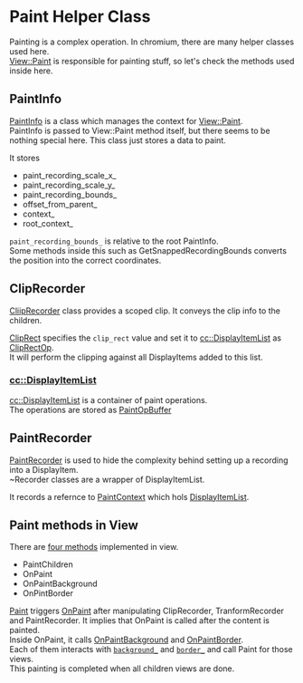 # Paint Helper Class

Painting is a complex operation. In chromium, there are many helper classes used here.  
[View::Paint](https://source.chromium.org/chromium/chromium/src/+/main:ui/views/view.cc;l=1172;drc=abbfc06e9b070c9ea64af2b233624646cef00252) is responsible for painting stuff, so let's check the methods used inside here.

## PaintInfo
[PaintInfo](https://source.chromium.org/chromium/chromium/src/+/main:ui/views/paint_info.h) is a class which manages the context for [View::Paint](https://source.chromium.org/chromium/chromium/src/+/main:ui/views/view.cc;l=1172;drc=abbfc06e9b070c9ea64af2b233624646cef00252).  
PaintInfo is passed to View::Paint method itself, but there seems to be nothing special here. This class just stores a data to paint.

It stores
- paint_recording_scale_x_
- paint_recording_scale_y_
- paint_recording_bounds_
- offset_from_parent_
- context_
- root_context_

`paint_recording_bounds_` is relative to the root PaintInfo.  
Some methods inside this such as GetSnappedRecordingBounds converts the position into the correct coordinates.

## ClipRecorder
[CliipRecorder](https://source.chromium.org/chromium/chromium/src/+/main:ui/compositor/clip_recorder.h;l=25;drc=abbfc06e9b070c9ea64af2b233624646cef00252) class provides a scoped clip. It conveys the clip info to the children.

[ClipRect](https://source.chromium.org/chromium/chromium/src/+/main:ui/compositor/clip_recorder.cc;l=30;drc=cf5c86ba22fcf6752ba8c5af6cde8bbc04e8e67f) specifies the `clip_rect` value and set it to [cc::DisplayItemList](https://source.chromium.org/chromium/chromium/src/+/main:cc/paint/display_item_list.h;l=50;drc=abbfc06e9b070c9ea64af2b233624646cef00252) as [ClipRectOp](https://source.chromium.org/chromium/chromium/src/+/main:cc/paint/paint_op.h;l=342;drc=abbfc06e9b070c9ea64af2b233624646cef00252).  
It will perform the clipping against all DisplayItems added to this list.

### [cc::DisplayItemList](https://source.chromium.org/chromium/chromium/src/+/main:cc/paint/display_item_list.h;l=50;drc=abbfc06e9b070c9ea64af2b233624646cef00252)
[cc::DisplayItemList](https://source.chromium.org/chromium/chromium/src/+/main:cc/paint/display_item_list.h;l=50;drc=abbfc06e9b070c9ea64af2b233624646cef00252) is a container of paint operations.  
The operations are stored as [PaintOpBuffer](https://source.chromium.org/chromium/chromium/src/+/main:cc/paint/display_item_list.h;l=223;drc=abbfc06e9b070c9ea64af2b233624646cef00252)

## PaintRecorder
[PaintRecorder](https://source.chromium.org/chromium/chromium/src/+/main:ui/compositor/paint_recorder.h;l=27;drc=abbfc06e9b070c9ea64af2b233624646cef00252) is used to hide the complexity behind setting up a recording into a DisplayItem.  
~Recorder classes are a wrapper of DisplayItemList.

It records a refernce to [PaintContext](https://source.chromium.org/chromium/chromium/src/+/main:ui/compositor/paint_context.h;l=22;drc=abbfc06e9b070c9ea64af2b233624646cef00252) which hols [DisplayItemList](https://source.chromium.org/chromium/chromium/src/+/main:ui/compositor/paint_context.h;l=93;drc=abbfc06e9b070c9ea64af2b233624646cef00252).

## Paint methods in View
There are [four methods](https://source.chromium.org/chromium/chromium/src/+/main:ui/views/view.cc;l=2293-2316;drc=abbfc06e9b070c9ea64af2b233624646cef00252) implemented in view.
- PaintChildren
- OnPaint
- OnPaintBackground
- OnPintBorder

[Paint](https://source.chromium.org/chromium/chromium/src/+/main:ui/views/view.cc;l=1172;drc=abbfc06e9b070c9ea64af2b233624646cef00252) triggers [OnPaint](https://source.chromium.org/chromium/chromium/src/+/main:ui/views/view.cc;l=2298;drc=abbfc06e9b070c9ea64af2b233624646cef00252) after manipulating ClipRecorder, TranformRecorder and PaintRecorder. It implies that OnPaint is called after the content is painted.  
Inside OnPaint, it calls [OnPaintBackground](https://source.chromium.org/chromium/chromium/src/+/main:ui/views/view.cc;l=2304;drc=abbfc06e9b070c9ea64af2b233624646cef00252) and [OnPaintBorder](https://source.chromium.org/chromium/chromium/src/+/main:ui/views/view.cc;l=2311;drc=abbfc06e9b070c9ea64af2b233624646cef00252).  
Each of them interacts with [`background_`](https://source.chromium.org/chromium/chromium/src/+/main:ui/views/view.h;l=2275;drc=abbfc06e9b070c9ea64af2b233624646cef00252) and [`border_`](https://source.chromium.org/chromium/chromium/src/+/main:ui/views/view.h;l=2271;drc=abbfc06e9b070c9ea64af2b233624646cef00252) and call Paint for those views.  
This painting is completed when all children views are done.

